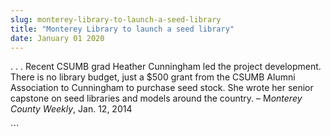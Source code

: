 ```yaml
---
slug: monterey-library-to-launch-a-seed-library
title: "Monterey Library to launch a seed library"
date: January 01 2020
---
```


 
<p>
  . . . Recent CSUMB grad Heather Cunningham led the project development. There
  is no library budget, just a $500 grant from the CSUMB Alumni Association to
  Cunningham to purchase seed stock. She wrote her senior capstone on seed
  libraries and models around the country. – M<em>onterey County Weekly</em>,
  Jan. 12, 2014
</p>
```
